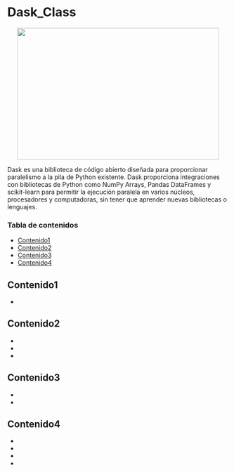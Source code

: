 # Dask_Class

<p align="center">
  <img width="460" height="300" src="http://www.fillmurray.com/460/300](https://seeklogo.com/images/D/dask-logo-E2158E0CA9-seeklogo.com.png">
</p>


Dask es una biblioteca de código abierto diseñada para proporcionar paralelismo a la pila de Python existente. Dask proporciona integraciones con bibliotecas de Python como NumPy Arrays, Pandas DataFrames y scikit-learn para permitir la ejecución paralela en varios núcleos, procesadores y computadoras, sin tener que aprender nuevas bibliotecas o lenguajes.

### Tabla de contenidos
* [Contenido1](#Contenido1)
* [Contenido2](#Contenido2) 
* [Contenido3](#Contenido3) 
* [Contenido4](#Contenido4) 


## Contenido1

- 

## Contenido2

-  
-
-

## Contenido3

- 
-

## Contenido4

- 
-
-
-
